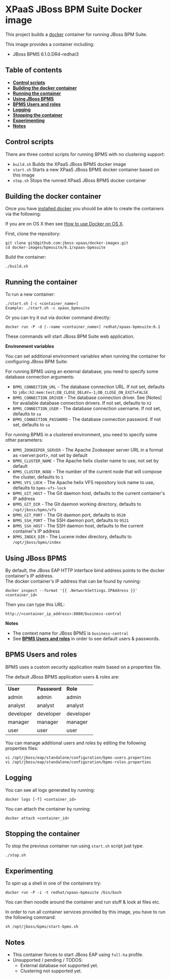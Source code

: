 XPaaS JBoss BPM Suite Docker image
===================================

This project builds a [docker](http://docker.io/) container for running JBoss BPM Suite.

This image provides a container including:     
* JBoss BPMS 6.1.0.DR4-redhat3

Table of contents
------------------

* **[Control scripts](#control-scripts)**
* **[Building the docker container](#building-the-docker-container)**
* **[Running the container](#running-the-container)**
* **[Using JBoss BPMS](#using-jboss-bpms)**
* **[BPMS Users and roles](#bpms-users-and-roles)**
* **[Logging](#logging)**
* **[Stopping the container](#stopping-the-container)**
* **[Experimenting](#experimenting)**
* **[Notes](#notes)**

Control scripts
---------------

There are three control scripts for running BPMS with no clustering support:    
* <code>build.sh</code> Builds the XPaaS JBoss BPMS docker image    
* <code>start.sh</code> Starts a new XPaaS JBoss BPMS docker container based on this image    
* <code>stop.sh</code>  Stops the runned XPaaS JBoss BPMS docker container    

Building the docker container
-----------------------------

Once you have [installed docker](https://www.docker.io/gettingstarted/#h_installation) you should be able to create the containers via the following:

If you are on OS X then see [How to use Docker on OS X](DockerOnOSX.md).

First, clone the repository:      
    
    git clone git@github.com:jboss-xpaas/docker-images.git
    cd docker-images/bpmsuite/6.1/xpaas-bpmsuite

Build the container:       

    ./build.sh

Running the container
---------------------

To run a new container:
    
    ./start.sh [-c <container_name>]
    Example: ./start.sh -c xpaas_bpmsuite

Or you can try it out via docker command directly:

    docker run -P -d [--name <container_name>] redhat/xpaas-bpmsuite:6.1

These commands will start JBoss BPM Suite web application.

**Environment variables**         

You can set additional environment variables when running the container for configuring JBoss BPM Suite:       

For running BPMS using an external database, you need to specify some database connection arguments:       

- <code>BPMS_CONNECTION_URL</code> - The database connection URL. If not set, defaults to <code>jdbc:h2:mem:test;DB_CLOSE_DELAY=-1;DB_CLOSE_ON_EXIT=FALSE</code>          
- <code>BPMS_CONNECTION_DRIVER</code> - The database connection driver. See [Notes] for available database connection drivers. If not set, defaults to <code>h2</code>        
- <code>BPMS_CONNECTION_USER</code> - The database connection username. If not set, defaults to <code>sa</code>
- <code>BPMS_CONNECTION_PASSWORD</code> - The database connection password. If not set, defaults to <code>sa</code>       

For running BPMS in a clustered environment, you need to specify some other parameters:     

- <code>BPMS_ZOOKEEPER_SERVER</code> - The Apache Zookeeper server URL in a format as <ocde>&lt;server:port&gt;</code>, not set by default          
- <code>BPMS_CLUSTER_NAME</code> - The Apache helix cluster name to use, not set by default          
- <code>BPMS_CLUSTER_NODE</code> - The number of the current node that will compose the cluster, defaults to <code>1</code>          
- <code>BPMS_VFS_LOCK</code> -  The Apache helix VFS repository lock name to use, defaults to <code>bpms-vfs-lock</code>           
- <code>BPMS_GIT_HOST</code> - The Git daemon host, defaults to the current container's IP address       
- <code>BPMS_GIT_DIR</code> - The Git daemon working directory, defaults to <code>/opt/jboss/bpms/vfs</code>       
- <code>BPMS_GIT_PORT</code> - The Git daemon port, defaults to <code>9520</code>          
- <code>BPMS_SSH_PORT</code> - The SSH daemon port, defaults to <code>9521</code>          
- <code>BPMS_SSH_HOST</code> - The SSH daemon host, defaults to the current container's IP address          
- <code>BPMS_INDEX_DIR</code> - The Lucene index directory, defaults to <code>/opt/jboss/bpms/index</code>          

Using JBoss BPMS
----------------
By default, the JBoss EAP HTTP interface bind address points to the docker container's IP address.           
The docker container's IP address that can be found by running:               

    docker inspect --format '{{ .NetworkSettings.IPAddress }}' <container_id>
 
Then you can type this URL:

    http://<container_ip_address>:8080/business-central

**Notes**           
* The context name for JBoss BPMS is <code>business-central</code>      
* See **[BPMS Users and roles](#bpms-users-and-roles)** in order to see default users & passwords.              

BPMS Users and roles
--------------------

BPMS uses a custom security application realm based on a properties file.   

The default JBoss BPMS application users & roles are:

<table>
    <tr>
        <td><b>User</b></td>
        <td><b>Password</b></td>
        <td><b>Role</b></td>
    </tr>
    <tr>
        <td>admin</td>
        <td>admin</td>
        <td>admin</td>
    </tr>
    <tr>
        <td>analyst</td>
        <td>analyst</td>
        <td>analyst</td>
    </tr>
    <tr>
        <td>developer</td>
        <td>developer</td>
        <td>developer</td>
    </tr>
    <tr>
        <td>manager</td>
        <td>manager</td>
        <td>manager</td>
    </tr>
    <tr>
        <td>user</td>
        <td>user</td>
        <td>user</td>
    </tr>
</table>

You can manage additional users and roles by editing the following properties files:     

    vi /opt/jboss/eap/standalone/configuration/bpms-users.properties
    vi /opt/jboss/eap/standalone/configuration/bpms-roles.properties


Logging
-------

You can see all logs generated by running:

    docker logs [-f] <container_id>
    
You can attach the container by running:

    docker attach <container_id>

Stopping the container
----------------------

To stop the previous container run using <code>start.sh</code> script just type:

    ./stop.sh

Experimenting
-------------
To spin up a shell in one of the containers try:

    docker run -P -i -t redhat/xpaas-bpmsuite /bin/bash

You can then noodle around the container and run stuff & look at files etc.

In order to run all container services provided by this image, you have to run the following command:

    sh /opt/jboss/bpms/start-bpms.sh

Notes
-----
* This container forces to start JBoss EAP using <code>full-ha</code> profile.             
* Unsupported / pending / TODOS:           
    - External database not supported yet.          
    - Clustering not supported yet.            